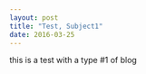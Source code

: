 ```yaml
---
layout: post
title: "Test, Subject1"
date: 2016-03-25
---
```


this is a test with a type #1 of blog
